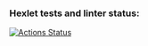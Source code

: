 ### Hexlet tests and linter status:
[![Actions Status](https://github.com/rl0110202/fullstack-javascript-project-44/workflows/hexlet-check/badge.svg)](https://github.com/rl0110202/fullstack-javascript-project-44/actions)